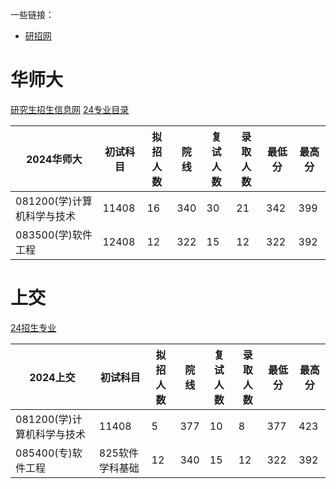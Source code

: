 一些链接：
- [研招网](https://yz.chsi.com.cn/)

# 华师大
[研究生招生信息网](https://yjszs.ecnu.edu.cn/43258/list.htm)
[24专业目录](https://yjszs-ks.ecnu.edu.cn/zsml/sszsml/index/2024)

|2024华师大|初试科目|拟招人数|院线|复试人数|录取人数|最低分|最高分|
|-|-|-|-|-|-|-|-|
|081200(学)计算机科学与技术|11408|16|340|30|21|342|399|
|083500(学)软件工程|12408|12|322|15|12|322|392|

# 上交
[24招生专业](https://yzb.sjtu.edu.cn/info/1022/3793.htm)

|2024上交|初试科目|拟招人数|院线|复试人数|录取人数|最低分|最高分|
|-|-|-|-|-|-|-|-|
|081200(学)计算机科学与技术|11408|5|377|10|8|377|423|
|085400(专)软件工程|825软件学科基础|12|340|15|12|322|392|